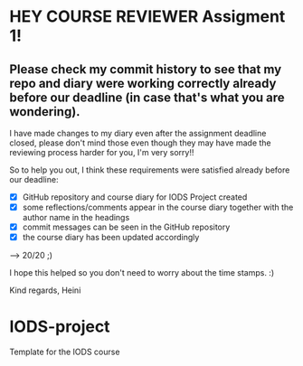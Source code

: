 # HEY COURSE REVIEWER Assigment 1!

## Please check my commit history to see that my repo and diary were working correctly already before our deadline (in case that's what you are wondering).
I have made changes to my diary even after the assignment deadline closed, please don't mind those even though they may have made the reviewing process harder for you, I'm very sorry!!

So to help you out, I think these requirements were satisfied already before our deadline:
- [x] GitHub repository and course diary for IODS Project created
- [x] some reflections/comments appear in the course diary together with the author name in the headings
- [x] commit messages can be seen in the GitHub repository
- [x] the course diary has been updated accordingly

--> 20/20 ;)

I hope this helped so you don't need to worry about the time stamps. :)

Kind regards,
Heini


# IODS-project
Template for the IODS course
